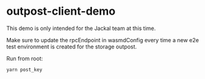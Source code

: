 # outpost-client-demo

This demo is only intended for the Jackal team at this time.

Make sure to update the rpcEndpoint in wasmdConfig every time a new e2e test environment is created for the storage outpost.

Run from root:

```
yarn post_key
```


